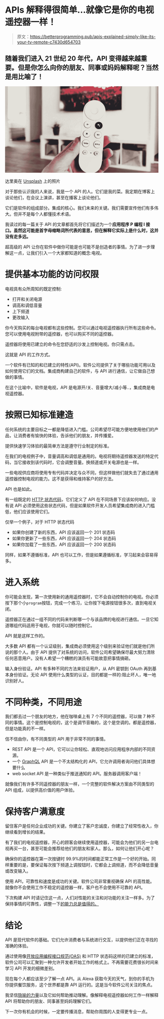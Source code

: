# APIs 解释得很简单…就像它是你的电视遥控器一样！

> 原文：<https://betterprogramming.pub/apis-explained-simply-like-its-your-tv-remote-c7430d654703>

## 随着我们进入 21 世纪 20 年代，API 变得越来越重要。但是你怎么向你的朋友、同事或妈妈解释呢？当然是用比喻了！

![](img/5bfda4512ccb33d8b582ee40123c33b6.png)

达里奥在 [Unsplash](https://unsplash.com/s/photos/tv-remote?utm_source=unsplash&utm_medium=referral&utm_content=creditCopyText) 上的照片

对于那些认识我的人来说，我是一个 API 的人。它们是我的菜。我定期在博客上谈论他们，在会议上演讲，甚至在播客上谈论他们。

它们是软件的组成部分。集成的核心。我们未来的关键。我们需要宣传他们有多伟大。但并不是每个人都懂技术术语。

我读过的每一篇关于 API 的文章都首先将它们描述为一个**应用程序 **P** 编程 **I** 接口。虽然这可能是首字母缩略词所代表的意思，但在解释它实际上是什么时，这并没有走多远。**

超高级的 API 让你在软件中做你可能是也可能不是创造者的事情。为了进一步理解这一点，让我们引入一个大家都知道的概念:电视。

# 提供基本功能的访问权限

电视具有众所周知的既定控制:

*   打开和关闭电源
*   调高和调低音量
*   上下频道
*   更改输入

你今天购买的每台电视都有这些控制。您可以通过电视遥控器执行所有这些命令。您可以使用电视附带的遥控器，也可以购买不同的遥控器。

遥控器将使用已建立的命令在您舒适的沙发上控制电视。你只需点击。

这就是 API 的工作方式。

一个软件有已知的和已建立的特性(API)。软件公司提供了关于哪些功能可用以及如何使用它们的文档。集成商构建自己的软件，与 API 进行通信，让它做自己想做的事情。

在这个比喻中，软件是电视，API 是电源开/关、音量增大/减小等..，集成商是电视遥控器。

# 按照已知标准建造

任何系统的主要目标之一都是降低进入门槛。公司希望尽可能方便地使用他们的产品，让消费者有愉快的体验，告诉他们的朋友，并传播爱。

提供快速学习体验的最简单方法是遵守行业制定的标准。

在我们的电视例子中，音量调高和调低是通用的。电视将期待遥控器发送的特定代码，当它接收到该代码时，它会调整音量。换频道或开关电源也是一样。

一些电视供应商将使用专有代码并决定与众不同，但这样做他们就失去了通过通用遥控器控制电视的能力。这不是获得和维持客户的好方法。

API 也是如此。

有一组既定的 [HTTP 状态代码](https://developer.mozilla.org/en-US/docs/Web/HTTP/Status)，它们定义了 API 在不同场景下应该如何响应。没有说 API 必须使用这些状态代码，但是如果软件开发人员希望集成商的进入门槛低，他们应该使用它们。

仅举一个例子，对于 HTTP 状态代码

*   如果你创建了新的东西，API 应该返回一个 201 状态码
*   如果你更新了一些东西，API 应该返回一个 204 状态码
*   如果你加载了一些东西，API 应该返回一个 200 状态码

同样，如果不遵循标准，API 也可以工作，但是如果遵循标准，学习起来会容易得多。

# 进入系统

你可能会发现，第一次使用新的通用遥控器时，它不会自动控制你的电视。你必须按下那个小`program`按钮，完成一个练习，让你按下电源按钮很多次，直到电视关闭。

遥控器正在通过一组不同的代码来判断哪一个与该品牌的电视进行通信。一旦它知道哪组代码适用于电视，你就可以随时控制它。

API 就是这样工作的。

大多数 API 都有一个认证级别，集成商必须使用这个级别来验证他们就是他们所说的那个人。由于 API 提供了对系统的访问，软件公司希望确保尽最大努力清除任何恶意用户。没有人希望一个糟糕的演员有可能故意把事情搞砸。

输入身份验证。API 有多种不同的方法来验证用户，从 API 密钥到 OAuth 再到基本身份验证。无论 API 使用什么类型的认证，目的都是一样的:阻止坏人，唯一地识别好人。

# 不同种类，不同用途

我们都去过一个朋友的地方，他在咖啡桌上有 7 个不同的遥控器，可以做 7 种不同的事情。这个是控制电视的，这个是调节音箱的，这个是空调的。都是遥控器，但是功能真的不一样。

信不信由你，有不同类型的 API 用于非常不同的事情。

*   REST API 是一个 API，它可以让你轻松、直观地访问应用程序内部的不同资源。
*   一个 [GraphQL](https://graphql.org/learn/) API 是一个不太结构化的 API，它允许调用者询问他们具体想要什么
*   web socket API 是一种类似于推送通知的 API。服务器调用客户端！

就像我们有许多不同遥控器的朋友一样，一个完整的软件解决方案由不同类型的 API 组成，以提供高价值的用户体验。

# 保持客户满意度

留住客户是任何企业成功的关键。你建立了客户忠诚度，你建立了经常性收入，你继续看到增长的结果。

有了我们的电视遥控器，开心的顾客会继续使用遥控器，可能会为他们的另一台电视再买一台，甚至可能会推荐给他们的朋友和家人。那么，如何让他们开心呢？

确保你的遥控器在第一次按键时 99.9%的时间都能正常工作是一个好的开始。同样重要的是，要保证每次按下频道上调按钮时，它都会上调频道，而不会降低音量或改变输入。

使用 API，可靠性和速度是成功的关键。软件公司非常重视确保 API 的高性能。就像你不会使用工作不稳定的遥控器一样，客户也不会使用不可靠的 API。

下次构建 API 时请记住这一点，人们对性能的关注和对功能的关注一样多。为了保持事情的可靠性，调整一下[的能力总是值得的。](/power-tune-your-serverless-api-for-happy-customers-289e83e3938f)

# 结论

API 是现代软件的基础。它们允许消费者与系统进行交互，以提供他们正在寻找的准确的体验。

通过使用像[开放应用编程接口规范(OAS)](https://swagger.io/specification/) 和 HTTP 状态码这样的已建立的标准，软件公司可以汇聚到一种允许开发者开始工作的格式上。不再需要花费很长时间来学习 API 开发的细微差别。

现在每个人都应该至少了解一点 API。从 Alexa 获取今天的天气，到你的手机为你提供餐饮服务，这个世界都是靠 API 运行的。这是当今软件公司关注的焦点。

我坚信[隐喻的力量](https://allenheltondev.medium.com/the-mighty-metaphor-your-new-secret-weapon-in-tech-a483957d72f0)以及它如何帮助推动理解。像解释电视遥控器如何工作一样解释 API 将帮助你的朋友、同事甚至妈妈理解它们。

下一次你有机会的时候，一定要传播消息，帮助你周围的人变得更专业一点。
